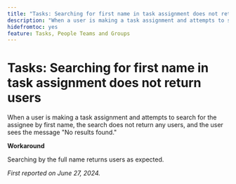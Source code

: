 ```yaml
---
title: "Tasks: Searching for first name in task assignment does not return users"
description: "When a user is making a task assignment and attempts to search for the assignee by first name, the search does not return any users, and the user sees the message No results found. A workaround is available."
hidefromtoc: yes
feature: Tasks, People Teams and Groups
---
```


# Tasks: Searching for first name in task assignment does not return users

When a user is making a task assignment and attempts to search for the assignee by first name, the search does not return any users, and the user sees the message "No results found."

**Workaround**

Searching by the full name returns users as expected.

_First reported on June 27, 2024._
